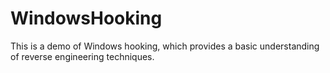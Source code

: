 # WindowsHooking
This is a demo of Windows hooking, which provides a basic understanding of reverse engineering techniques.
